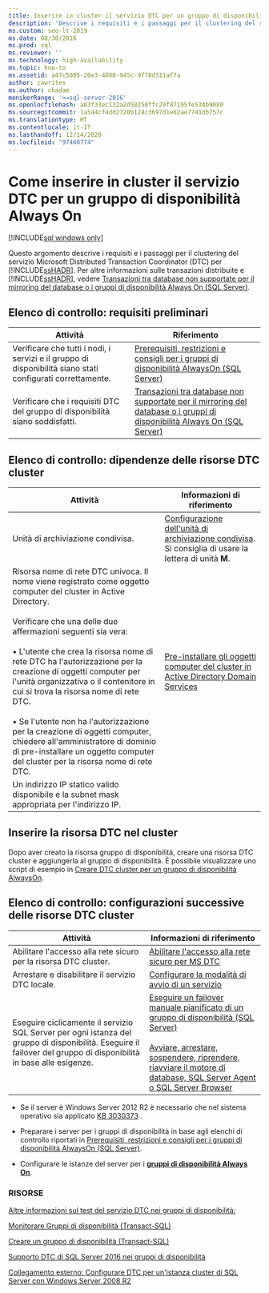 ```yaml
---
title: Inserire in cluster il servizio DTC per un gruppo di disponibilità
description: 'Descrive i requisiti e i passaggi per il clustering del servizio Microsoft Distributed Transaction Coordinator (DTC) per un gruppo di disponibilità Always On. '
ms.custom: seo-lt-2019
ms.date: 08/30/2016
ms.prod: sql
ms.reviewer: ''
ms.technology: high-availability
ms.topic: how-to
ms.assetid: a47c5005-20e3-4880-945c-9f78d311af7a
author: cawrites
ms.author: chadam
monikerRange: '>=sql-server-2016'
ms.openlocfilehash: a83f33ec132a2d58258ffc29f87195fe534b9080
ms.sourcegitcommit: 1a544cf4dd2720b124c3697d1e62ae7741db757c
ms.translationtype: HT
ms.contentlocale: it-IT
ms.lasthandoff: 12/14/2020
ms.locfileid: "97460774"
---
```

# <a name="how-to-cluster-the-dtc-service-for-an-always-on-availability-group"></a>Come inserire in cluster il servizio DTC per un gruppo di disponibilità Always On

[!INCLUDE[sql windows only](../../../includes/applies-to-version/sql-windows-only.md)]

Questo argomento descrive i requisiti e i passaggi per il clustering del servizio Microsoft Distributed Transaction Coordinator (DTC) per [!INCLUDE[ssHADR](../../../includes/sshadr-md.md)]. Per altre informazioni sulle transazioni distribuite e [!INCLUDE[ssHADR](../../../includes/sshadr-md.md)], vedere [Transazioni tra database non supportate per il mirroring del database o i gruppi di disponibilità Always On (SQL Server)](../../../database-engine/availability-groups/windows/transactions-always-on-availability-and-database-mirroring.md).

 ## <a name="checklist-preliminary-requirements"></a>Elenco di controllo: requisiti preliminari

|Attività|Riferimento|  
|-----------------|----------|  
|Verificare che tutti i nodi, i servizi e il gruppo di disponibilità siano stati configurati correttamente.|[Prerequisiti, restrizioni e consigli per i gruppi di disponibilità AlwaysOn (SQL Server)](../../../database-engine/availability-groups/windows/prereqs-restrictions-recommendations-always-on-availability.md)|
|Verificare che i requisiti DTC del gruppo di disponibilità siano soddisfatti.|[Transazioni tra database non supportate per il mirroring del database o i gruppi di disponibilità Always On (SQL Server)](../../../database-engine/availability-groups/windows/transactions-always-on-availability-and-database-mirroring.md)

## <a name="checklist-clustered-dtc-resource-dependencies"></a>Elenco di controllo: dipendenze delle risorse DTC cluster

|Attività|Informazioni di riferimento|  
|-----------------|----------|  
|Unità di archiviazione condivisa.|[Configurazione dell'unità di archiviazione condivisa](https://msdn.microsoft.com/library/cc982358(v=bts.10).aspx). Si consiglia di usare la lettera di unità **M**.|
|Risorsa nome di rete DTC univoca.  Il nome viene registrato come oggetto computer del cluster in Active Directory.<br /><br />Verificare che una delle due affermazioni seguenti sia vera:<br /><br />• L'utente che crea la risorsa nome di rete DTC ha l'autorizzazione per la creazione di oggetti computer per l'unità organizzativa o il contenitore in cui si trova la risorsa nome di rete DTC.<br /><br />• Se l'utente non ha l'autorizzazione per la creazione di oggetti computer, chiedere all'amministratore di dominio di pre-installare un oggetto computer del cluster per la risorsa nome di rete DTC.|[Pre-installare gli oggetti computer del cluster in Active Directory Domain Services](/previous-versions/windows/it-pro/windows-server-2012-R2-and-2012/dn466519(v=ws.11))|
|Un indirizzo IP statico valido disponibile e la subnet mask appropriata per l'indirizzo IP.||

## <a name="cluster-the-dtc-resource"></a>Inserire la risorsa DTC nel cluster
Dopo aver creato la risorsa gruppo di disponibilità, creare una risorsa DTC cluster e aggiungerla al gruppo di disponibilità.  È possibile visualizzare uno script di esempio in [Creare DTC cluster per un gruppo di disponibilità AlwaysOn](../../../database-engine/availability-groups/windows/create-clustered-dtc-for-an-always-on-availability-group.md).


## <a name="checklist-post-clustered-dtc-resource-configurations"></a>Elenco di controllo: configurazioni successive delle risorse DTC cluster

|Attività|Informazioni di riferimento|  
|-----------------|----------|  
|Abilitare l'accesso alla rete sicuro per la risorsa DTC cluster.|[Abilitare l'accesso alla rete sicuro per MS DTC](/previous-versions/windows/it-pro/windows-server-2008-R2-and-2008/cc753620(v=ws.10))|
|Arrestare e disabilitare il servizio DTC locale.|[Configurare la modalità di avvio di un servizio](https://technet.microsoft.com/library/cc755249(v=ws.11).aspx)|
|Eseguire ciclicamente il servizio SQL Server per ogni istanza del gruppo di disponibilità.  Eseguire il failover del gruppo di disponibilità in base alle esigenze.|[Eseguire un failover manuale pianificato di un gruppo di disponibilità (SQL Server)](../../../database-engine/availability-groups/windows/perform-a-planned-manual-failover-of-an-availability-group-sql-server.md)<br /><br />[Avviare, arrestare, sospendere, riprendere, riavviare il motore di database, SQL Server Agent o SQL Server Browser](../../../database-engine/configure-windows/start-stop-pause-resume-restart-sql-server-services.md)|

- Se il server è Windows Server 2012 R2 è necessario che nel sistema operativo sia applicato [KB 3030373](https://support.microsoft.com/kb/3090973) .

- Preparare i server per i gruppi di disponibilità in base agli elenchi di controllo riportati in [Prerequisiti, restrizioni e consigli per i gruppi di disponibilità AlwaysOn (SQL Server)](../../../database-engine/availability-groups/windows/prereqs-restrictions-recommendations-always-on-availability.md).

- Configurare le istanze del server per i [**gruppi di disponibilità Always On**](../../../database-engine/availability-groups/windows/configuration-of-a-server-instance-for-always-on-availability-groups-sql-server.md).

### <a name="resources"></a>RISORSE


[Altre informazioni sul test del servizio DTC nei gruppi di disponibilità:](/archive/blogs/dataplatform/sql-server-2016-dtc-support-in-availability-groups)

[Monitorare Gruppi di disponibilità (Transact-SQL)](monitor-availability-groups-transact-sql.md)

[Creare un gruppo di disponibilità (Transact-SQL)](create-an-availability-group-transact-sql.md)


[Supporto DTC di SQL Server 2016 nei gruppi di disponibilità](/archive/blogs/dataplatform/sql-server-2016-dtc-support-in-availability-groups) 

[Collegamento esterno: Configurare DTC per un'istanza cluster di SQL Server con Windows Server 2008 R2](https://sqlha.com/2013/03/12/how-to-properly-configure-dtc-for-clustered-instances-of-sql-server-with-windows-server-2008-r2/)